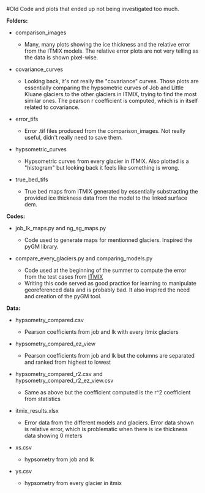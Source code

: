#Old 
Code and plots that ended up not being investigated too much.

**Folders:**
- comparison_images
  - Many, many plots showing the ice thickness and the relative error from the ITMIX models. The relative error plots are not very telling as the data is shown pixel-wise.

- covariance_curves
  - Looking back, it's not really the "covariance" curves. Those plots are essentially comparing the hypsometric curves of Job and Little Kluane glaciers to the other glaciers in ITMIX, trying to find the most similar ones. The pearson r coefficient is computed, which is in itself related to covariance.

- error_tifs
  - Error .tif files produced from the comparison_images. Not really useful, didn't really need to save them.
  
- hypsometric_curves
  - Hypsometric curves from every glacier in ITMIX. Also plotted is a "histogram" but looking back it feels like something is wrong.
 
- true_bed_tifs
  - True bed maps from ITMIX generated by essentially substracting the provided ice thickness data from the model to the linked surface dem.
  
**Codes:**
- job_lk_maps.py and ng_sg_maps.py
  - Code used to generate maps for mentionned glaciers. Inspired the pyGM library.

- compare_every_glaciers.py and comparing_models.py
  - Code used at the beginning of the summer to compute the error from the test cases from [ITMIX](https://tc.copernicus.org/articles/11/949/2017/)
  - Writing this code served as good practice for learning to manipulate georeferenced data and is probably bad. It also inspired the need and creation of the pyGM tool.

**Data:**
- hypsometry_compared.csv
  - Pearson coefficients from job and lk with every itmix glaciers

- hypsometry_compared_ez_view
  - Pearson coefficients from job and lk but the columns are separated and ranked from highest to lowest

- hypsometry_compared_r2.csv and hypsometry_compared_r2_ez_view.csv
  - Same as above but the coefficient computed is the r^2 coefficient from statistics

- itmix_results.xlsx
  - Error data from the different models and glaciers. Error data shown is relative error, which is problematic when there is ice thickness data showing 0 meters
  
- xs.csv 
  - hypsometry from job and lk

- ys.csv
  - hypsometry from every glacier in itmix
